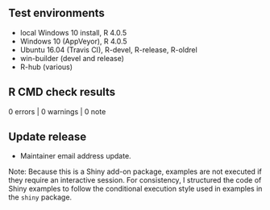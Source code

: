 ## Test environments

* local Windows 10 install, R 4.0.5
* Windows 10 (AppVeyor), R 4.0.5
* Ubuntu 16.04 (Travis CI), R-devel, R-release, R-oldrel
* win-builder (devel and release)
* R-hub (various)

## R CMD check results

0 errors | 0 warnings | 0 note

## Update release

* Maintainer email address update.

Note: Because this is a Shiny add-on package, examples are not executed if they require an interactive session.
For consistency, I structured the code of Shiny examples to follow the conditional execution style used in examples in the `shiny` package.
